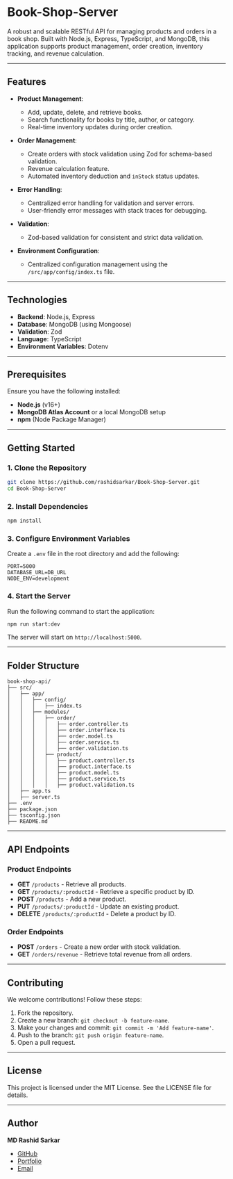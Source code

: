 
# Book-Shop-Server

A robust and scalable RESTful API for managing products and orders in a book shop. Built with Node.js, Express, TypeScript, and MongoDB, this application supports product management, order creation, inventory tracking, and revenue calculation.

---

## Features

- **Product Management**:
  - Add, update, delete, and retrieve books.
  - Search functionality for books by title, author, or category.
  - Real-time inventory updates during order creation.

- **Order Management**:
  - Create orders with stock validation using Zod for schema-based validation.
  - Revenue calculation feature.
  - Automated inventory deduction and `inStock` status updates.

- **Error Handling**:
  - Centralized error handling for validation and server errors.
  - User-friendly error messages with stack traces for debugging.

- **Validation**:
  - Zod-based validation for consistent and strict data validation.

- **Environment Configuration**:
  - Centralized configuration management using the `/src/app/config/index.ts` file.

---

## Technologies

- **Backend**: Node.js, Express
- **Database**: MongoDB (using Mongoose)
- **Validation**: Zod
- **Language**: TypeScript
- **Environment Variables**: Dotenv

---

## Prerequisites

Ensure you have the following installed:

- **Node.js** (v16+)
- **MongoDB Atlas Account** or a local MongoDB setup
- **npm** (Node Package Manager)

---

## Getting Started

### 1. Clone the Repository
```bash
git clone https://github.com/rashidsarkar/Book-Shop-Server.git
cd Book-Shop-Server
```

### 2. Install Dependencies
```bash
npm install
```

### 3. Configure Environment Variables
Create a `.env` file in the root directory and add the following:

```env
PORT=5000
DATABASE_URL=DB_URL
NODE_ENV=development
```

### 4. Start the Server
Run the following command to start the application:

```bash
npm run start:dev
```

The server will start on `http://localhost:5000`.

---

## Folder Structure

```plaintext
book-shop-api/
├── src/
│   ├── app/
│   │   ├── config/
│   │   │   ├── index.ts
│   │   ├── modules/
│   │   │   ├── order/
│   │   │   │   ├── order.controller.ts
│   │   │   │   ├── order.interface.ts
│   │   │   │   ├── order.model.ts
│   │   │   │   ├── order.service.ts
│   │   │   │   ├── order.validation.ts
│   │   │   ├── product/
│   │   │   │   ├── product.controller.ts
│   │   │   │   ├── product.interface.ts
│   │   │   │   ├── product.model.ts
│   │   │   │   ├── product.service.ts
│   │   │   │   ├── product.validation.ts
│   ├── app.ts
│   ├── server.ts
├── .env
├── package.json
├── tsconfig.json
├── README.md
```

---

## API Endpoints

### Product Endpoints
- **GET** `/products` - Retrieve all products.
- **GET** `/products/:productId` - Retrieve a specific product by ID.
- **POST** `/products` - Add a new product.
- **PUT** `/products/:productId` - Update an existing product.
- **DELETE** `/products/:productId` - Delete a product by ID.

### Order Endpoints
- **POST** `/orders` - Create a new order with stock validation.
- **GET** `/orders/revenue` - Retrieve total revenue from all orders.

---





## Contributing

We welcome contributions! Follow these steps:

1. Fork the repository.
2. Create a new branch: `git checkout -b feature-name`.
3. Make your changes and commit: `git commit -m 'Add feature-name'`.
4. Push to the branch: `git push origin feature-name`.
5. Open a pull request.

---

## License

This project is licensed under the MIT License. See the LICENSE file for details.

---

## Author

**MD Rashid Sarkar**  
- [GitHub](https://github.com/rashidsarkar)  
- [Portfolio](https://fabulous-meringue-442652.netlify.app)  
- [Email](mailto:rashidsarkar558@gmail.com)  
```

